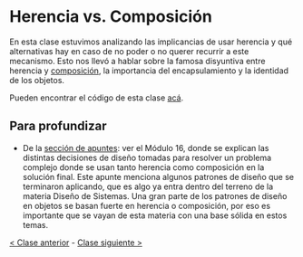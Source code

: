 # Herencia vs. Composición

En esta clase estuvimos analizando las implicancias de usar herencia y qué alternativas hay en caso de no poder o no querer recurrir a este mecanismo. Esto nos llevó a hablar sobre la famosa disyuntiva entre herencia y [composición](http://wiki.uqbar.org/wiki/articles/composicion--oop-.html), la importancia del encapsulamiento y la identidad de los objetos.

Pueden encontrar el código de esta clase [acá](https://github.com/pdep-mit/ejemplos-de-clase-wollok/tree/master/src/clase07).

## Para profundizar

- De la [sección de apuntes](http://www.pdep.com.ar/material/apuntes): ver el Módulo 16, donde se explican las distintas decisiones de diseño tomadas para resolver un problema complejo donde se usan tanto herencia como composición en la solución final. Este apunte menciona algunos patrones de diseño que se terminaron aplicando, que es algo ya entra dentro del terreno de la materia Diseño de Sistemas. Una gran parte de los patrones de diseño en objetos se basan fuerte en herencia o composición, por eso es importante que se vayan de esta materia con una base sólida en estos temas.

[< Clase anterior](https://github.com/pdep-mit/bitacora-de-clase/blob/master/clase-22-B.md) - [Clase siguiente >](https://github.com/pdep-mit/bitacora-de-clase/blob/master/clase-24.md)
